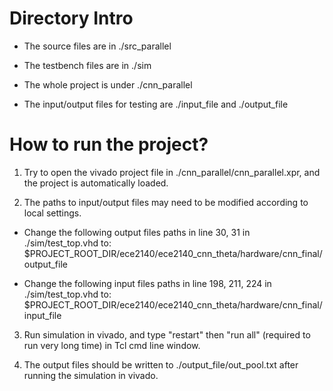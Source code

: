 # Directory Intro

* The source files are in ./src_parallel

* The testbench files are in ./sim

* The whole project is under ./cnn_parallel

* The input/output files for testing are ./input_file and ./output_file

# How to run the project?

1. Try to open the vivado project file in ./cnn_parallel/cnn_parallel.xpr,
  and the project is automatically loaded.

2. The paths to input/output files may need to be modified according to 
  local settings.

* Change the following output files paths in line 30, 31 in ./sim/test_top.vhd to: $PROJECT_ROOT_DIR/ece2140/ece2140_cnn_theta/hardware/cnn_final/output_file

* Change the following input files paths in line 198, 211, 224 in ./sim/test_top.vhd to: $PROJECT_ROOT_DIR/ece2140/ece2140_cnn_theta/hardware/cnn_final/input_file

3. Run simulation in vivado, and type "restart" then "run all" (required to run very long time) in Tcl cmd line window.

4. The output files should be written to ./output_file/out_pool.txt after running the simulation in vivado.



